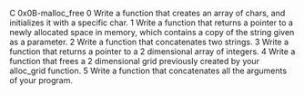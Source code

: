 C 0x0B-malloc_free
0 Write a function that creates an array of chars, and initializes it with a specific char.
1 Write a function that returns a pointer to a newly allocated space in memory, which contains a copy of the string given as a parameter.
2 Write a function that concatenates two strings.
3 Write a function that returns a pointer to a 2 dimensional array of integers.
4 Write a function that frees a 2 dimensional grid previously created by your alloc_grid function.
5 Write a function that concatenates all the arguments of your program.
